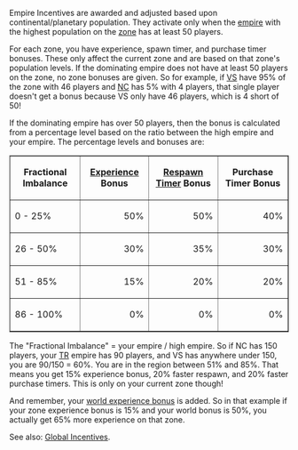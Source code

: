 Empire Incentives are awarded and adjusted based upon continental/planetary
population. They activate only when the [empire](Empire.md) with
the highest population on the [zone](Zone.md) has at least 50
players.

For each zone, you have experience, spawn timer, and purchase timer bonuses.
These only affect the current zone and are based on that zone's population
levels. If the dominating empire does not have at least 50 players on the zone,
no zone bonuses are given. So for example, if [VS](Vanu_Sovereignty.md) have 95%
of the zone with 46 players and [NC](New_Conglomerate.md) has 5% with 4 players,
that single player doesn't get a bonus because VS only have 46 players, which is
4 short of 50!

If the dominating empire has over 50 players, then the bonus is calculated from
a percentage level based on the ratio between the high empire and your empire.
The percentage levels and bonuses are:

<table border="1">
<tr>
<td align="center">

<b>Fractional Imbalance</b>

</td>
<td align="center">

<b>[Experience](Battle_Experience_Points.md) Bonus</b>

</td>
<td align="center">

<b>[Respawn Timer](Respawn_timer.md) Bonus</b>

</td>
<td align="center">

<b>Purchase Timer Bonus</b>

</td>
<tr>
<td>

0 - 25%

</td>
<td align="right">

50%

</td>
<td align="right">

50%

</td>
<td align="right">

40%

</td>
<tr>
<td>

26 - 50%

</td>
<td align="right">

30%

</td>
<td align="right">

35%

</td>
<td align="right">

30%

</td>
<tr>
<td>

51 - 85%

</td>
<td align="right">

15%

</td>
<td align="right">

20%

</td>
<td align="right">

20%

</td>
<tr>
<td>

86 - 100%

</td>
<td align="right">

0%

</td>
<td align="right">

0%

</td>
<td align="right">

0%

</td>
</table>

The "Fractional Imbalance" = your empire / high empire. So if NC has 150
players, your [TR](Terran_Republic.md) empire has 90 players, and VS has
anywhere under 150, you are 90/150 = 60%. You are in the region between 51% and
85%. That means you get 15% experience bonus, 20% faster respawn, and 20% faster
purchase timers. This is only on your current zone though!

And remember, your [world experience bonus](Global_Incentives.md)
is added. So in that example if your zone experience bonus is 15% and your world
bonus is 50%, you actually get 65% more experience on that zone.

See also: [Global Incentives](Global_Incentives.md).
